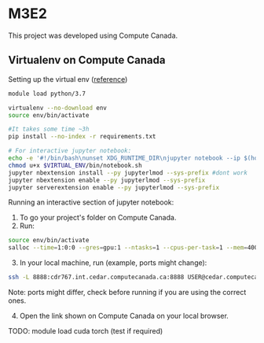 # M3E2
This project was developed using Compute Canada.

## Virtualenv on Compute Canada
Setting up the virtual env ([reference](https://docs.computecanada.ca/wiki/Python#Creating_and_using_a_virtual_environment))
```bash
module load python/3.7

virtualenv --no-download env
source env/bin/activate

#It takes some time ~3h
pip install --no-index -r requirements.txt

# For interactive jupyter notebook:
echo -e '#!/bin/bash\nunset XDG_RUNTIME_DIR\njupyter notebook --ip $(hostname -f) --no-browser' > $VIRTUAL_ENV/bin/notebook.sh
chmod u+x $VIRTUAL_ENV/bin/notebook.sh
jupyter nbextension install --py jupyterlmod --sys-prefix #dont work
jupyter nbextension enable --py jupyterlmod --sys-prefix
jupyter serverextension enable --py jupyterlmod --sys-prefix
```
Running an interactive section of jupyter notebook:

1. To go your project's folder on Compute Canada.
2. Run:
```bash
source env/bin/activate
salloc --time=1:0:0 --gres=gpu:1 --ntasks=1 --cpus-per-task=1 --mem=4000M --account=rrg-ester srun $VIRTUAL_ENV/bin/notebook.sh
```
3. In your local machine, run (example, ports might change): 
```bash
ssh -L 8888:cdr767.int.cedar.computecanada.ca:8888 USER@cedar.computecanada.ca
```
Note: ports might differ, check before running if you are using the correct ones. 

4. Open the link shown on Compute Canada on your local browser.

TODO: module load cuda torch (test if required)


